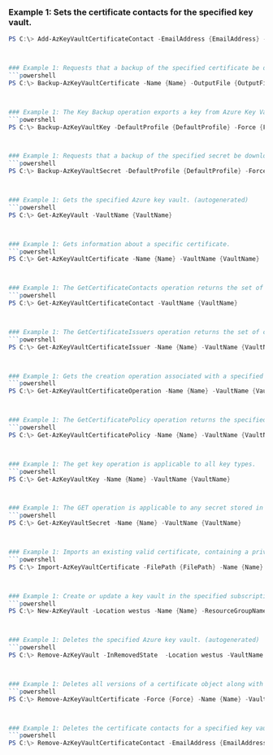 
### Example 1: Sets the certificate contacts for the specified key vault.
```powershell
PS C:\> Add-AzKeyVaultCertificateContact -EmailAddress {EmailAddress} -VaultName {VaultName}



### Example 1: Requests that a backup of the specified certificate be downloaded to the client.
```powershell
PS C:\> Backup-AzKeyVaultCertificate -Name {Name} -OutputFile {OutputFile} -VaultName {VaultName}



### Example 1: The Key Backup operation exports a key from Azure Key Vault in a protected form.
```powershell
PS C:\> Backup-AzKeyVaultKey -DefaultProfile {DefaultProfile} -Force {Force} -Name {Name} -OutputFile {OutputFile} -VaultName {VaultName}



### Example 1: Requests that a backup of the specified secret be downloaded to the client.
```powershell
PS C:\> Backup-AzKeyVaultSecret -DefaultProfile {DefaultProfile} -Force {Force} -Name {Name} -OutputFile {OutputFile} -VaultName {VaultName}



### Example 1: Gets the specified Azure key vault. (autogenerated)
```powershell
PS C:\> Get-AzKeyVault -VaultName {VaultName}



### Example 1: Gets information about a specific certificate.
```powershell
PS C:\> Get-AzKeyVaultCertificate -Name {Name} -VaultName {VaultName}



### Example 1: The GetCertificateContacts operation returns the set of certificate contact resources in the specified key vault.
```powershell
PS C:\> Get-AzKeyVaultCertificateContact -VaultName {VaultName}



### Example 1: The GetCertificateIssuers operation returns the set of certificate issuer resources in the specified key vault.
```powershell
PS C:\> Get-AzKeyVaultCertificateIssuer -Name {Name} -VaultName {VaultName}



### Example 1: Gets the creation operation associated with a specified certificate.
```powershell
PS C:\> Get-AzKeyVaultCertificateOperation -Name {Name} -VaultName {VaultName}



### Example 1: The GetCertificatePolicy operation returns the specified certificate policy resources in the specified key vault.
```powershell
PS C:\> Get-AzKeyVaultCertificatePolicy -Name {Name} -VaultName {VaultName}



### Example 1: The get key operation is applicable to all key types.
```powershell
PS C:\> Get-AzKeyVaultKey -Name {Name} -VaultName {VaultName}



### Example 1: The GET operation is applicable to any secret stored in Azure Key Vault.
```powershell
PS C:\> Get-AzKeyVaultSecret -Name {Name} -VaultName {VaultName}



### Example 1: Imports an existing valid certificate, containing a private key, into Azure Key Vault.
```powershell
PS C:\> Import-AzKeyVaultCertificate -FilePath {FilePath} -Name {Name} -Password {Password} -VaultName {VaultName}



### Example 1: Create or update a key vault in the specified subscription. (autogenerated)
```powershell
PS C:\> New-AzKeyVault -Location westus -Name {Name} -ResourceGroupName MyResourceGroup



### Example 1: Deletes the specified Azure key vault. (autogenerated)
```powershell
PS C:\> Remove-AzKeyVault -InRemovedState  -Location westus -VaultName {VaultName}



### Example 1: Deletes all versions of a certificate object along with its associated policy.
```powershell
PS C:\> Remove-AzKeyVaultCertificate -Force {Force} -Name {Name} -VaultName {VaultName}



### Example 1: Deletes the certificate contacts for a specified key vault certificate.
```powershell
PS C:\> Remove-AzKeyVaultCertificateContact -EmailAddress {EmailAddress} -VaultName {VaultName}


